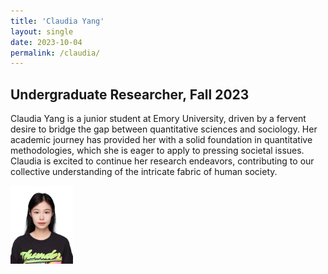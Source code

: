 ```yaml
---
title: 'Claudia Yang'
layout: single
date: 2023-10-04
permalink: /claudia/
---
```


Undergraduate Researcher, Fall 2023
-------------------------------------

Claudia Yang is a junior student at Emory University, driven by a fervent desire to bridge the gap between quantitative sciences and sociology. 
Her academic journey has provided her with a solid foundation in quantitative methodologies, which she is eager to apply to pressing societal issues. 
Claudia is excited to continue her research endeavors, contributing to our collective understanding of the intricate fabric of human society.

<img src='/images/bio_Claudia.jpg' alt = "Claudia Yang" width="100">
